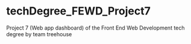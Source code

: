 # techDegree_FEWD_Project7
 Project 7 (Web app dashboard) of the Front End Web Development tech degree by team treehouse
